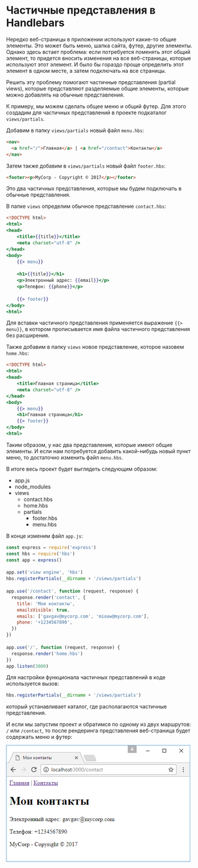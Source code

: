 # Частичные представления в Handlebars

Нередко вeб-страницы в приложении используют какие-то общие элементы. Это может быть меню, шапка сайта, футер, другие элементы. Однако здесь встает проблема: если потребуется поменять этот общий элемент, то придется вносить изменения на все веб-страницы, которые используют этот элемент. И было бы гораздо проще определить этот элемент в одном месте, а затем подключать на все страницы.

Решить эту проблему помогают частичные представления (partial views), которые представляют разделяемые общие элементы, которые можно добавлять на обычные представления.

К примеру, мы можем сделать общее меню и общий футер. Для этого создадим для частичных представлений в проекте подкаталог `views/partials`.

Добавим в папку `views/partials` новый файл `menu.hbs`:

```html
<nav>
  <a href="/">Главная</a> | <a href="/contact">Контакты</a>
</nav>
```

Затем также добавим в `views/partials` новый файл `footer.hbs`:

```html
<footer><p>MyCorp - Copyright © 2017</p></footer>
```

Это два частичных представления, которые мы будем подключать в обычные представления.

В папке `views` определим обычное представление `contact.hbs`:

```hbs
<!DOCTYPE html>
<html>
<head>
    <title>{{title}}</title>
    <meta charset="utf-8" />
</head>
<body>
    {{> menu}}

    <h1>{{title}}</h1>
    <p>Электронный адрес: {{email}}</p>
    <p>Телефон: {{phone}}</p>

    {{> footer}}
</body>
<html>
```

Для вставки частичного представления применяется выражение `{{> menu}}`, в котором прописывается имя файла частичного представления без расширения.

Также добавим в папку `views` новое представление, которое назовем `home.hbs`:

```hbs
<!DOCTYPE html>
<html>
<head>
    <title>Главная страница</title>
    <meta charset="utf-8" />
</head>
<body>
    {{> menu}}
    <h1>Главная страница</h1>
    {{> footer}}
</body>
<html>
```

Таким образом, у нас два представления, которые имеют общие элементы. И если нам потребуется добавить какой-нибудь новый пункт меню, то достаточно изменить файл `menu.hbs`.

В итоге весь проект будет выглядеть следующим образом:

- app.js
- node_modules
- views
  - contact.hbs
  - home.hbs
  - partials
    - footer.hbs
    - menu.hbs

В конце изменим файл `app.js`:

```js
const express = require('express')
const hbs = require('hbs')
const app = express()

app.set('view engine', 'hbs')
hbs.registerPartials(__dirname + '/views/partials')

app.use('/contact', function (request, response) {
  response.render('contact', {
    title: 'Мои контакты',
    emailsVisible: true,
    emails: ['gavgav@mycorp.com', 'mioaw@mycorp.com'],
    phone: '+1234567890',
  })
})

app.use('/', function (request, response) {
  response.render('home.hbs')
})
app.listen(3000)
```

Для настройки функционала частичных представлений в коде используется вызов:

```js
hbs.registerPartials(__dirname + '/views/partials')
```

который устанавливает каталог, где располагаются частичные представления.

И если мы запустим проект и обратимся по одному из двух маршрутов: `/` или `/contact`, то после рендеринга представления веб-страница будет содержать меню и футер:

![4.8.png](4.8.png)
